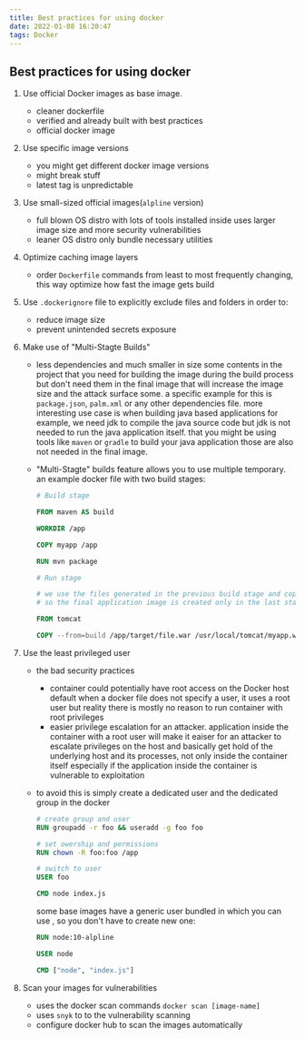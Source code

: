 ```yaml
---
title: Best practices for using docker
date: 2022-01-08 16:20:47
tags: Docker
---
```


## Best practices for using docker

1. Use official Docker images as base image.
   - cleaner dockerfile
   - verified and already built with best practices
   - official docker image
1. Use specific image versions
   - you might get different docker image versions
   - might break stuff
   - latest tag is unpredictable
1. Use small-sized official images(`alpline` version)
   - full blown OS distro with lots of tools installed inside uses larger image size
     and more security vulnerabilities
   - leaner OS distro only bundle necessary utilities
1. Optimize caching image layers
   - order `Dockerfile` commands from least to most frequently changing,
     this way optimize how fast the image gets build
1. Use `.dockerignore` file to explicitly exclude files and folders in order to:
   - reduce image size
   - prevent unintended secrets exposure
1. Make use of "Multi-Stagte Builds"

   - less dependencies and much smaller in size some contents in the project that you need for building the image during the build process but don't need them in the final image that will increase the image size and the attack surface some.
     a specific example for this is `package.json`, `palm.xml` or any other dependencies file.
     more interesting use case is when building java based applications for example, we need jdk to compile the java source code but jdk is not needed to run the java application itself. that you might be using tools like `maven` or `gradle` to build your java application those are also not needed in the final image.
   - "Multi-Stagte" builds feature allows you to use multiple temporary.
     an example docker file with two build stages:

     ```dockerfile
     # Build stage

     FROM maven AS build

     WORKDIR /app

     COPY myapp /app

     RUN mvn package
     ```

     ```dockerfile
     # Run stage

     # we use the files generated in the previous build stage and copy them in the final iamge
     # so the final application image is created only in the last stage

     FROM tomcat

     COPY --from=build /app/target/file.war /usr/local/tomcat/myapp.war
     ```

1. Use the least privileged user

   - the bad security practices
     - container could potentially have root access on the Docker host default when a docker file does not specify a user, it uses a root user but reality there is mostly no reason to run container with root privileges
     - easier privilege escalation for an attacker. application inside the container with a root user will make it eaiser for an attacker to escalate privileges on the host and basically get hold of the underlying host and its processes,
       not only inside the container itself especially if the application inside the container is vulnerable to exploitation
   - to avoid this is simply create a dedicated user and the dedicated group in the docker

     ```dockerfile
     # create group and user
     RUN groupadd -r foo && useradd -g foo foo

     # set owership and permissions
     RUN chown -R foo:foo /app

     # switch to user
     USER foo

     CMD node index.js
     ```

     some base images have a generic user bundled in which you can use , so you don't have to create new one:

     ```dockerfile
     RUN node:10-alpline

     USER node

     CMD ["node", "index.js"]
     ```

1. Scan your images for vulnerabilities
   - uses the docker scan commands `docker scan [image-name]`
   - uses `snyk` to to the vulnerability scanning
   - configure docker hub to scan the images automatically
